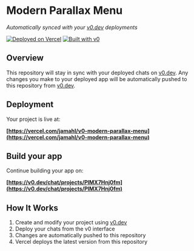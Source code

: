 # Modern Parallax Menu

*Automatically synced with your [v0.dev](https://v0.dev) deployments*

[![Deployed on Vercel](https://img.shields.io/badge/Deployed%20on-Vercel-black?style=for-the-badge&logo=vercel)](https://vercel.com/jamahl/v0-modern-parallax-menu)
[![Built with v0](https://img.shields.io/badge/Built%20with-v0.dev-black?style=for-the-badge)](https://v0.dev/chat/projects/PlMX7Hnj0fm)

## Overview

This repository will stay in sync with your deployed chats on [v0.dev](https://v0.dev).
Any changes you make to your deployed app will be automatically pushed to this repository from [v0.dev](https://v0.dev).

## Deployment

Your project is live at:

**[https://vercel.com/jamahl/v0-modern-parallax-menu](https://vercel.com/jamahl/v0-modern-parallax-menu)**

## Build your app

Continue building your app on:

**[https://v0.dev/chat/projects/PlMX7Hnj0fm](https://v0.dev/chat/projects/PlMX7Hnj0fm)**

## How It Works

1. Create and modify your project using [v0.dev](https://v0.dev)
2. Deploy your chats from the v0 interface
3. Changes are automatically pushed to this repository
4. Vercel deploys the latest version from this repository